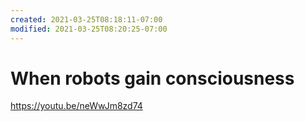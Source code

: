 ```yaml
---
created: 2021-03-25T08:18:11-07:00
modified: 2021-03-25T08:20:25-07:00
---
```


# When robots gain consciousness

https://youtu.be/neWwJm8zd74